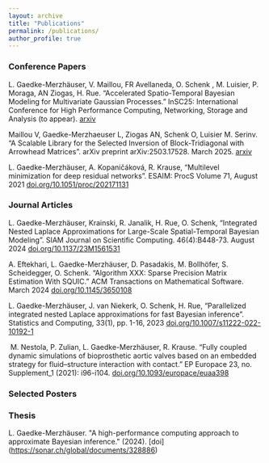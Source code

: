 ```yaml
---
layout: archive
title: "Publications"
permalink: /publications/
author_profile: true
---
```


### Conference Papers

L. Gaedke-Merzhäuser, V. Maillou, FR Avellaneda, O. Schenk , M. Luisier, P. Moraga, AN Ziogas, H. Rue. “Accelerated Spatio-Temporal Bayesian Modeling for Multivariate Gaussian Processes.” InSC25: International Conference for High Performance Computing, Networking, Storage and Analysis (to appear). [arxiv](https://arxiv.org/abs/2507.06938)

Maillou V, Gaedke-Merzhaeuser L, Ziogas AN, Schenk O, Luisier M. Serinv. “A Scalable Library for the Selected Inversion of Block-Tridiagonal with Arrowhead Matrices”. arXiv preprint arXiv:2503.17528. March 2025. [arxiv](https://arxiv.org/abs/2503.17528)

L. Gaedke-Merzhäuser, A. Kopaničáková, R. Krause, “Multilevel minimization for deep residual networks”. ESAIM: ProcS Volume 71, August 2021 [doi.org/10.1051/proc/202171131](https://doi.org/10.1051/proc/202171131)

### Journal Articles 

L. Gaedke-Merzhäuser, Krainski, R. Janalik, H. Rue, O. Schenk, “Integrated Nested Laplace Approximations for Large-Scale Spatial-Temporal Bayesian Modeling”. SIAM Journal on Scientific Computing. 46(4):B448-73. August 2024 [doi.org/10.1137/23M1561531](https://doi.org/10.1137/23M1561531)

A. Eftekhari, L. Gaedke-Merzhäuser, D. Pasadakis, M. Bollhöfer, S. Scheidegger, O. Schenk. “Algorithm XXX: Sparse Precision Matrix Estimation With SQUIC.” ACM Transactions on Mathematical Software. March 2024 [doi.org/10.1145/3650108](https://doi.org/10.1145/3650108)

L. Gaedke-Merzhäuser, J. van Niekerk, O. Schenk, H. Rue, “Parallelized integrated nested Laplace approximations for fast Bayesian inference”. Statistics and Computing, 33(1), pp. 1-16, 2023 [doi.org/10.1007/s11222-022-10192-1](https://doi.org/10.1007/s11222-022-10192-1)

 M. Nestola, P. Zulian, L. Gaedke-Merzhäuser, R. Krause. “Fully coupled dynamic simulations of bioprosthetic aortic valves based on an embedded strategy for fluid–structure interaction with contact.” EP Europace 23, no. Supplement_1 (2021): i96-i104. [doi.org/10.1093/europace/euaa398](https://doi.org/10.1093/europace/euaa398)



### Selected Posters


### Thesis 

L. Gaedke-Merzhäuser. "A high-performance computing approach to approximate Bayesian inference." (2024). [doi] (https://sonar.ch/global/documents/328886)

